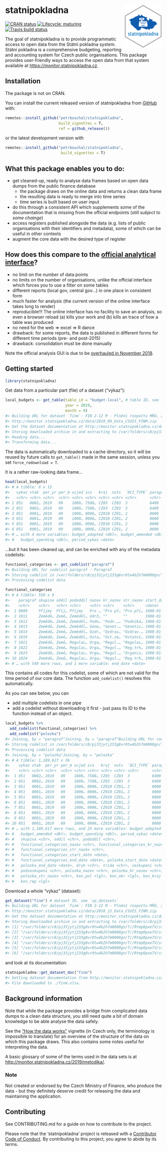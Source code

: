 
<!-- README.md is generated from README.Rmd. Please edit that file -->

# statnipokladna <img src='man/figures/logo.png' align="right" height="138" />

<!-- badges: start -->

[![CRAN
status](https://www.r-pkg.org/badges/version/statnipokladna)](https://CRAN.R-project.org/package=statnipokladna)
[![Lifecycle:
maturing](https://img.shields.io/badge/lifecycle-maturing-blue.svg)](https://www.tidyverse.org/lifecycle/#maturing)
[![Travis build
status](https://travis-ci.org/petrbouchal/statnipokladna.svg?branch=master)](https://travis-ci.org/petrbouchal/statnipokladna)
<!-- badges: end -->

The goal of statnipokladna is to provide programmatic access to open
data from the Státní pokladna system. Státní pokladna is a comprehensive
budgeting, reporting and accounting system for Czech public
organisations. This package provides user-friendly ways to access the
open data from that system available at
<https://monitor.statnipokladna.cz>.

## Installation

The package is not on CRAN.

You can install the current released version of statnipokladna from
[GitHub](https://github.com/petrbouchal/statnipokladna) with:

``` r
remotes::install_github("petrbouchal/statnipokladna",
                        build_vignettes = T,
                        ref = github_release())
```

or the latest development version with

``` r
remotes::install_github("petrbouchal/statnipokladna",
                         build_vignettes = T)
```

## What this package enables you to do:

  - get cleaned-up, ready to analyse data frames based on open data
    dumps from the public finance database
      - the package draws on the online data and returns a clean data
        frame
      - the resulting data is ready to merge into time series
      - time series is built based on user input
  - do this through a consistent API which supplements some of the
    documentation that is missing from the official endpoints (*still
    subject to some chainge*)
  - access registers published alongside the data (e.g. lists of public
    organisations with their identifiers and metadata), some of which
    can be useful in other contexts
  - augment the core data with the desired type of register

## How does this compare to the [official analytical interface](http://monitor.statnipokladna.cz/)?

  - no limit on the number of data points
  - no limits on the number of organisations, unlike the official
    interface which forces you to use a filter on some tables
  - different reports (local gov, central gov…) in one place in
    consistent form
  - much faster for analysis (the current version of the online
    interface takes long to render)
  - reproducible\!\!\! The online interface has no facility to save an
    analysis, so even a browser reload (a) kills your work and (b) kills
    an trace of how a table was produced
  - no need for the web =\> excel =\> R dance
  - drawback: for some reports, the data is published in different forms
    for different time periods (pre- and post-2015)
  - drawback: consolidation must be done manually

Note the official analysis GUI is due to be [overhauled in
November 2018](https://twitter.com/otevrenadatamf/status/1190329092916289536).

## Getting started

``` r
library(statnipokladna)
```

Get data from a particular part (file) of a dataset (“výkaz”):

``` r
local_budgets <- get_table(table_id = "budget-local", # table ID, see `sp_tables`
                           year = 2019,
                           month = 9)
#> Building URL for dataset `finm`: FIN 2-12 M - Plnění rozpočtu MŘO, 2019-09
#> http://monitor.statnipokladna.cz/data/2019_09_Data_CSUIS_FINM.zip
#> Get the dataset documentation at http://monitor.statnipokladna.cz/data/struktura/finm.xlsx
#> Storing downloaded archive in and extracting to /var/folders/c8/pj33jytj233g8vr0tw4b2h7m0000gn/T//Rtmp0pxe7V/statnipokladna/finm/2019/09
#> Reading data...
#> Transforming data...
```

The data is automatically downloaded to a cache directory, so it will be
reused by future calls to `get_table()` made in the same session, unless
you set `force_redownload = T`.

It is a rather raw-looking data frame…

``` r
head(local_budgets)
#> # A tibble: 6 x 15
#>   vykaz vtab  per_yr per_m ucjed ico   kraj  nuts  `0CI_TYPE` paragraf polozka
#>   <chr> <chr> <chr>  <chr> <chr> <chr> <chr> <chr> <chr>      <chr>    <chr>  
#> 1 051   0002… 2019   09    1000… 7508… CZ03  CZ03  3          6409     5364   
#> 2 051   0002… 2019   09    1000… 7508… CZ03  CZ03  3          6409     5909   
#> 3 051   0001… 2019   09    1000… 0006… CZ010 CZ01… 2          0000     1111   
#> 4 051   0001… 2019   09    1000… 0006… CZ010 CZ01… 2          0000     1112   
#> 5 051   0001… 2019   09    1000… 0006… CZ010 CZ01… 2          0000     1113   
#> 6 051   0001… 2019   09    1000… 0006… CZ010 CZ01… 2          0000     1121   
#> # … with 4 more variables: budget_adopted <dbl>, budget_amended <dbl>,
#> #   budget_spending <dbl>, period_vykaz <date>
```

…but it has been cleaned up, and can be enriched with any of the
metadata codelists:

``` r
functional_categories <- get_codelist("paragraf")
#> Building URL for codelist paragraf - Paragraf
#> Storing codelist in /var/folders/c8/pj33jytj233g8vr0tw4b2h7m0000gn/T//Rtmp0pxe7V/statnipokladna/
#> Processing codelist data
```

``` r
functional_categories
#> # A tibble: 550 x 9
#>    paragraf skupina oddil pododdil nazev kr_nazev str_nazev start_date
#>    <chr>    <chr>   <chr> <chr>    <chr> <chr>    <chr>     <date>    
#>  1 0000     Příjmy  Příj… Příjmy   Pro … "Pro př… "Pro pří… 1900-01-01
#>  2 1011     Zemědě… Země… Zeměděl… Udrž… ""       ""        1900-01-01
#>  3 1012     Zemědě… Země… Zeměděl… Podn… "Podn.,… "Podniká… 1900-01-01
#>  4 1013     Zemědě… Země… Zeměděl… Gene… "Genet.… "Genetic… 1900-01-01
#>  5 1014     Zemědě… Země… Zeměděl… Ozdr… "Ozdrav… "Ozdrav.… 1900-01-01
#>  6 1019     Zemědě… Země… Zeměděl… Osta… "Ost.ze… "Ostatní… 1900-01-01
#>  7 1021     Zemědě… Země… Regulac… Orga… "Regul.… "Regulac… 1900-01-01
#>  8 1022     Zemědě… Země… Regulac… Orga… "Regul.… "Reg.trh… 1900-01-01
#>  9 1023     Zemědě… Země… Regulac… Orga… "Regul.… "Organiz… 1900-01-01
#> 10 1024     Zemědě… Země… Regulac… Orga… "Regul.… "Reg.trh… 1900-01-01
#> # … with 540 more rows, and 1 more variable: end_date <date>
```

This contains all codes for this codelist, some of which are not valid
for the time period of our core data. The function `add_codelist()`
resolves this automatically.

As you can see below, you can

  - add multiple codelists in one pipe
  - add a codelist without downloading it first - just pass its ID to
    the function instead of an object.

<!-- end list -->

``` r
local_budgets %>% 
  add_codelist(functional_categories) %>% 
  add_codelist("polozka")
#> Joining, by = "paragraf"Joining, by = "paragraf"Building URL for codelist polozka - Rozpočtová položka
#> Storing codelist in /var/folders/c8/pj33jytj233g8vr0tw4b2h7m0000gn/T//Rtmp0pxe7V/statnipokladna/
#> Processing codelist data
#> Joining, by = "polozka"Joining, by = "polozka"
#> # A tibble: 1,189,627 x 36
#>    vykaz vtab  per_yr per_m ucjed ico   kraj  nuts  `0CI_TYPE` paragraf polozka
#>    <chr> <chr> <chr>  <chr> <chr> <chr> <chr> <chr> <chr>      <chr>    <chr>  
#>  1 051   0002… 2019   09    1000… 7508… CZ03  CZ03  3          6409     5364   
#>  2 051   0002… 2019   09    1000… 7508… CZ03  CZ03  3          6409     5909   
#>  3 051   0001… 2019   09    1000… 0006… CZ010 CZ01… 2          0000     1111   
#>  4 051   0001… 2019   09    1000… 0006… CZ010 CZ01… 2          0000     1112   
#>  5 051   0001… 2019   09    1000… 0006… CZ010 CZ01… 2          0000     1113   
#>  6 051   0001… 2019   09    1000… 0006… CZ010 CZ01… 2          0000     1121   
#>  7 051   0001… 2019   09    1000… 0006… CZ010 CZ01… 2          0000     1122   
#>  8 051   0001… 2019   09    1000… 0006… CZ010 CZ01… 2          0000     1211   
#>  9 051   0001… 2019   09    1000… 0006… CZ010 CZ01… 2          0000     1332   
#> 10 051   0001… 2019   09    1000… 0006… CZ010 CZ01… 2          0000     1333   
#> # … with 1,189,617 more rows, and 25 more variables: budget_adopted <dbl>,
#> #   budget_amended <dbl>, budget_spending <dbl>, period_vykaz <date>,
#> #   skupina <chr>, oddil <chr>, pododdil <chr>,
#> #   functional_categories_nazev <chr>, functional_categories_kr_nazev <chr>,
#> #   functional_categories_str_nazev <chr>,
#> #   functional_categories_start_date <date>,
#> #   functional_categories_end_date <date>, polozka_start_date <date>,
#> #   polozka_end_date <date>, druh <chr>, trida <chr>, seskupeni <chr>,
#> #   podseskupeni <chr>, polozka_nazev <chr>, polozka_kr_nazev <chr>,
#> #   polozka_str_nazev <chr>, kon_pol <lgl>, kon_okr <lgl>, kon_kraj <lgl>,
#> #   kon_rep <lgl>
```

Download a whole “výkaz” (dataset):

``` r
get_dataset("finm") # dataset ID, see `sp_datasets`
#> Building URL for dataset `finm`: FIN 2-12 M - Plnění rozpočtu MŘO, 2018-12
#> http://monitor.statnipokladna.cz/data/2018_12_Data_CSUIS_FINM.zip
#> Get the dataset documentation at http://monitor.statnipokladna.cz/data/struktura/finm.xlsx
#> Storing downloaded archive in and extracting to /var/folders/c8/pj33jytj233g8vr0tw4b2h7m0000gn/T//Rtmp0pxe7V/statnipokladna/finm/2018/12
#> [1] "/var/folders/c8/pj33jytj233g8vr0tw4b2h7m0000gn/T//Rtmp0pxe7V/statnipokladna/finm/2018/12/FINM201_2018012.csv"
#> [2] "/var/folders/c8/pj33jytj233g8vr0tw4b2h7m0000gn/T//Rtmp0pxe7V/statnipokladna/finm/2018/12/FINM202_2018012.csv"
#> [3] "/var/folders/c8/pj33jytj233g8vr0tw4b2h7m0000gn/T//Rtmp0pxe7V/statnipokladna/finm/2018/12/FINM203_2018012.csv"
#> [4] "/var/folders/c8/pj33jytj233g8vr0tw4b2h7m0000gn/T//Rtmp0pxe7V/statnipokladna/finm/2018/12/FINM204_2018012.csv"
#> [5] "/var/folders/c8/pj33jytj233g8vr0tw4b2h7m0000gn/T//Rtmp0pxe7V/statnipokladna/finm/2018/12/FINM205_2018012.csv"
#> [6] "/var/folders/c8/pj33jytj233g8vr0tw4b2h7m0000gn/T//Rtmp0pxe7V/statnipokladna/finm/2018/12/FINM207_2018012.csv"
```

and look at its documentation:

``` r
statnipokladna::get_dataset_doc("finm")
#> Getting dataset documentation from http://monitor.statnipokladna.cz/data/struktura/finm.xlsx
#> File downloaded to ./finm.xlsx.
```

## Background information

Note that while the package provides a bridge from complicated data
dumps to a clean data structure, you still need quite a bit of domain
knowledge to be able analyse the data safely.

See the [“How the data
works”](https://petrbouchal.github.io/statnipokladna/articles/how-the-data-works.html)
vignette (in Czech only, the terminology is impossible to translate) for
an overview of the structure of the data on which this package draws.
This also contains some notes useful for interpreting the data.

A basic glossary of some of the terms used in the data sets is at
<http://monitor.statnipokladna.cz/2019/metodika/>.

### Note

Not created or endorsed by the Czech Ministry of Finance, who produce
the data - but they definitely deserve credit for releasing the data and
maintaining the application.

## Contributing

See CONTRIBUTING.md for a guide on how to contribute to the project.

Please note that the ‘statnipokladna’ project is released with a
[Contributor Code of Conduct](CODE_OF_CONDUCT.md). By contributing to
this project, you agree to abide by its terms.
